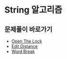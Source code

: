 # String 알고리즘

## 문제풀이 바로가기
- [Open The Lock](https://github.com/JSY8869/CodingTestStudy/tree/main/CokeLee777/src/com/leetcode/string/openthelock/open_the_lock.md)
- [Edit Distance](https://github.com/JSY8869/CodingTestStudy/tree/main/CokeLee777/src/com/leetcode/string/editdistance/edit_distance.md)
- [Word Break](https://github.com/JSY8869/CodingTestStudy/tree/main/CokeLee777/src/com/leetcode/string/wordbreak/word_break.md)